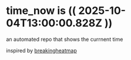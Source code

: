 # time_now is (( 2025-10-04T13:00:00.828Z ))

an automated repo that shows the currnent time

inspired by [breakingheatmap](https://github.com/breakingheatmap/breakingheatmap)